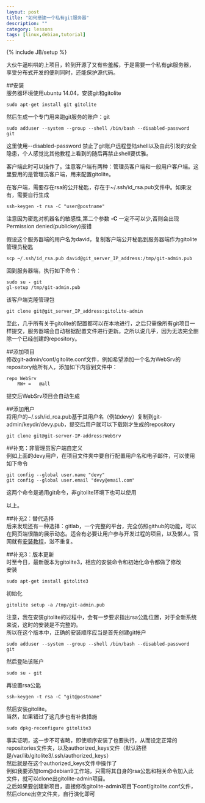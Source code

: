 ```yaml
---
layout: post
title: "如何搭建一个私有git服务器"
description: ""
category: lessons
tags: [linux,debian,tutorial]
---
```

{% include JB/setup %}

大伙牛逼哄哄的上项目，轮到开源了又有些羞赧，于是需要一个私有git服务器，享受分布式开发的便利同时，还能保护源代码。

##安装  
服务器环境使用ubuntu 14.04，安装git和gitolite

	sudo apt-get install git gitolite

然后生成一个专门用来跑git服务的账户：git

	sudo adduser --system --group --shell /bin/bash --disabled-password git
	
这里使用--disabled-password 禁止了git账户远程登陆shell以及由此引发的安全隐患，个人感觉比其他教程上看到的随后再禁止shell要优雅。

客户端此时可以操作了。注意客户端有两种：管理员客户端和一般用户客户端。这里要用的是管理员客户端，用来配置gitolite。

在客户端，需要存在rsa的公开秘匙，存在于~/.ssh/id_rsa.pub文件中。如果没有，需要自行生成
	
	ssh-keygen -t rsa -C "user@postname"

注意因为密匙对机器名的敏感性,第二个参数 __-C__ 一定不可以少,否则会出现Permission denied(publickey)报错

假设这个服务器端的用户名为david，复制客户端公开秘匙到服务器端作为gitolite管理员秘匙

	scp ~/.ssh/id_rsa.pub david@git_server_IP_address:/tmp/git-admin.pub
	
回到服务器端，执行如下命令：

	sudo su - git
	gl-setup /tmp/git-admin.pub

该客户端克隆管理包

	git clone git@git_server_IP_address:gitolite-admin
	
至此，几乎所有关于gitolite的配置都可以在本地进行，之后只需像所有git项目一样提交，服务器端会自动根据配置文件进行更新。之所以说几乎，因为无法完全删除一个已经创建的repository。

##添加项目  
修改git-admin/conf/gitolite.conf文件，例如希望添加一个名为WebSrv的repository给所有人，添加如下内容到文件中：

	repo WebSrv
		RW+	=	@all

提交后WebSrv项目会自动生成

##添加用户  
将用户的~/.ssh/id_rca.pub基于其用户名（例如devy）复制到git-admin/keydir/devy.pub，提交后用户就可以下载刚才生成的repository
	
	git clone git@git-server-IP-address:WebSrv

##补充：非管理员客户端自定义  
例如上面的devy用户，在项目文件夹中要自行配置用户名和电子邮件，可以使用如下命令

	git config --global user.name "devy"
	git config --global user.email "devy@email.com"

这两个命令是通用git命令，非gitolite环境下也可以使用

以上。

##补充2：替代选择  
后来发现还有一种选择：gitlab，一个完整的平台，完全仿照github的功能，可以在网页端很酷的展示动态。适合有必要让用户参与开发过程的项目，以及懒人。官网就有[安装教程](https://gitlab.com/gitlab-org/omnibus-gitlab/blob/master/README.md)，滋不重复。  

##补充3：版本更新  
时至今日，最新版本为gitolite3，相应的安装命令和初始化命令都做了修改  
安装

	sudo apt-get install gitolite3
	
初始化

	gitolite setup -a /tmp/git-admin.pub

注意，我在安装gitolite的过程中，会有一步要求指出rsa公匙位置，对于全新系统来说，这时的安装是不完整的。  
所以在这个版本中，正确的安装顺序应当是首先创建git帐户  
	
	sudo adduser --system --group --shell /bin/bash --disabled-password git  
	
然后登陆该账户  
	
	sudo su - git  
	
再设置rsa公匙  
	
	ssh-keygen -t rsa -C "git@postname"  
	
然后安装gitolite。  
当然，如果错过了这几步也有补救措施  

	sudo dpkg-reconfigure gitolite3  

事实证明，这一步不可省略，即使顺序安装了也要执行，从而设定正常的repositories文件夹，以及authorized_keys文件（默认路径是/var/lib/gitolite3/.ssh/authorized_keys）  
然后就是在这个authorized_keys文件中操作了  
例如我要添加tom@debian9工作站，只需将其自身的rsa公匙和相关命令加入此文件，就可以clone出gitolite-admin项目。  
之后如果要创建新项目，直接修改gitolite-admin项目下conf/gitolite.conf文件，然后clone出空文件夹，自行演化即可  

